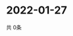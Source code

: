 # 2022-01-27
  共 0条

  <!-- BEGIN -->
  <!-- 最后更新时间Thu Jan 27 2022 02:19:57 GMT+0000 (Coordinated Universal Time) -->
  
  <!-- END -->
  
  